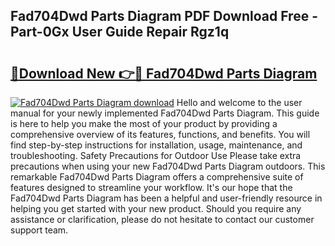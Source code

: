 ## Fad704Dwd Parts Diagram PDF Download Free - Part-0Gx User Guide Repair Rgz1q

# <h2><a href="http://dfl8v93.blite.top/?on=Fad704Dwd+Parts+Diagram">🔗Download New 👉🔴 Fad704Dwd Parts Diagram</a></h2>

[![Fad704Dwd Parts Diagram download](https://i.imgur.com/lujVjoI.png)](http://dfl8v93.blite.top/?on=Fad704Dwd+Parts+Diagram)
Hello and welcome to the user manual for your newly implemented Fad704Dwd Parts Diagram. This guide is here to help you make the most of your product by providing a comprehensive overview of its features, functions, and benefits. You will find step-by-step instructions for installation, usage, maintenance, and troubleshooting. Safety Precautions for Outdoor Use Please take extra precautions when using your new Fad704Dwd Parts Diagram outdoors. This remarkable Fad704Dwd Parts Diagram offers a comprehensive suite of features designed to streamline your workflow. It's our hope that the Fad704Dwd Parts Diagram has been a helpful and user-friendly resource in helping you get started with your new product. Should you require any assistance or clarification, please do not hesitate to contact our customer support team.
